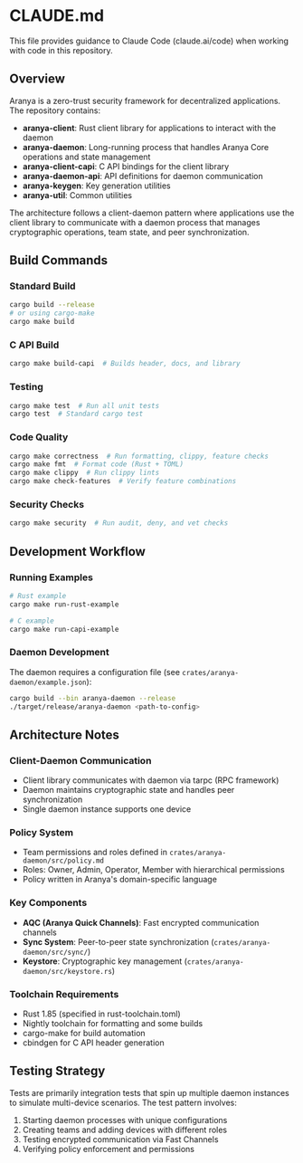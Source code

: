# CLAUDE.md

This file provides guidance to Claude Code (claude.ai/code) when working with code in this repository.

## Overview

Aranya is a zero-trust security framework for decentralized applications. The repository contains:

- **aranya-client**: Rust client library for applications to interact with the daemon
- **aranya-daemon**: Long-running process that handles Aranya Core operations and state management
- **aranya-client-capi**: C API bindings for the client library
- **aranya-daemon-api**: API definitions for daemon communication
- **aranya-keygen**: Key generation utilities
- **aranya-util**: Common utilities

The architecture follows a client-daemon pattern where applications use the client library to communicate with a daemon process that manages cryptographic operations, team state, and peer synchronization.

## Build Commands

### Standard Build
```bash
cargo build --release
# or using cargo-make
cargo make build
```

### C API Build
```bash
cargo make build-capi  # Builds header, docs, and library
```

### Testing
```bash
cargo make test  # Run all unit tests
cargo test  # Standard cargo test
```

### Code Quality
```bash
cargo make correctness  # Run formatting, clippy, feature checks
cargo make fmt  # Format code (Rust + TOML)
cargo make clippy  # Run clippy lints
cargo make check-features  # Verify feature combinations
```

### Security Checks
```bash
cargo make security  # Run audit, deny, and vet checks
```

## Development Workflow

### Running Examples
```bash
# Rust example
cargo make run-rust-example

# C example  
cargo make run-capi-example
```

### Daemon Development
The daemon requires a configuration file (see `crates/aranya-daemon/example.json`):
```bash
cargo build --bin aranya-daemon --release
./target/release/aranya-daemon <path-to-config>
```

## Architecture Notes

### Client-Daemon Communication
- Client library communicates with daemon via tarpc (RPC framework)
- Daemon maintains cryptographic state and handles peer synchronization
- Single daemon instance supports one device

### Policy System
- Team permissions and roles defined in `crates/aranya-daemon/src/policy.md`
- Roles: Owner, Admin, Operator, Member with hierarchical permissions
- Policy written in Aranya's domain-specific language

### Key Components
- **AQC (Aranya Quick Channels)**: Fast encrypted communication channels
- **Sync System**: Peer-to-peer state synchronization (`crates/aranya-daemon/src/sync/`)
- **Keystore**: Cryptographic key management (`crates/aranya-daemon/src/keystore.rs`)

### Toolchain Requirements
- Rust 1.85 (specified in rust-toolchain.toml)
- Nightly toolchain for formatting and some builds
- cargo-make for build automation
- cbindgen for C API header generation

## Testing Strategy

Tests are primarily integration tests that spin up multiple daemon instances to simulate multi-device scenarios. The test pattern involves:
1. Starting daemon processes with unique configurations
2. Creating teams and adding devices with different roles
3. Testing encrypted communication via Fast Channels
4. Verifying policy enforcement and permissions